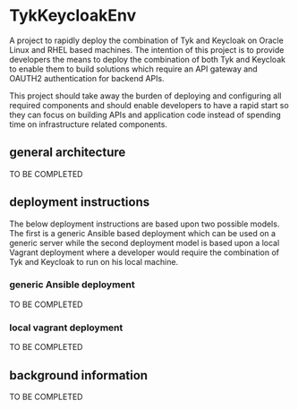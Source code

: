 # TykKeycloakEnv
A project to rapidly deploy the combination of Tyk and Keycloak on Oracle Linux and RHEL based machines. The intention of this project is to provide developers the means to deploy the combination of both Tyk and Keycloak to enable them to build solutions which require an API gateway and OAUTH2 authentication for backend APIs.

This project should take away the burden of deploying and configuring all required components and should enable developers to have a rapid start so they can focus on building APIs and application code instead of spending time on infrastructure related components.

## general architecture
TO BE COMPLETED

## deployment instructions
The below deployment instructions are based upon two possible models. The first is a generic Ansible based deployment which can be used on a generic server while the second deployment model is based upon a local Vagrant deployment where a developer would require the combination of Tyk and Keycloak to run on his local machine.

### generic Ansible deployment
TO BE COMPLETED

### local vagrant deployment
TO BE COMPLETED

## background information
TO BE COMPLETED
